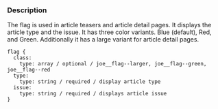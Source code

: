 ### Description
The flag is used in article teasers and article detail pages. It displays the article type and the issue. It has three color variants. Blue (default), Red, and Green. Additionally it has a large variant for article detail pages.

~~~
flag {
  class:
    type: array / optional / joe__flag--larger, joe__flag--green, joe__flag--red
  type:
    type: string / required / display article type
  issue:
    type: string / required / displays article issue
}
~~~
